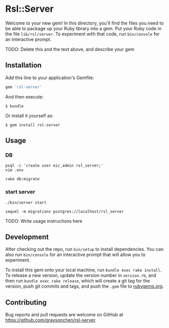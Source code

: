 # Rsl::Server

Welcome to your new gem! In this directory, you'll find the files you need to be able to package up your Ruby library into a gem. Put your Ruby code in the file `lib/rsl/server`. To experiment with that code, run `bin/console` for an interactive prompt.

TODO: Delete this and the text above, and describe your gem

## Installation

Add this line to your application's Gemfile:

```ruby
gem 'rsl-server'
```

And then execute:

    $ bundle

Or install it yourself as:

    $ gem install rsl-server

## Usage

### DB

```
psql -c 'create user eic_admin rsl_server;'
vim .env

```

```
rake db:migrate
```

### start server
```
./bin/server start
```

```
sequel -m migrations postgres://localhost/rsl_server

```

TODO: Write usage instructions here

## Development

After checking out the repo, run `bin/setup` to install dependencies. You can also run `bin/console` for an interactive prompt that will allow you to experiment.

To install this gem onto your local machine, run `bundle exec rake install`. To release a new version, update the version number in `version.rb`, and then run `bundle exec rake release`, which will create a git tag for the version, push git commits and tags, and push the `.gem` file to [rubygems.org](https://rubygems.org).

## Contributing

Bug reports and pull requests are welcome on GitHub at https://github.com/graysonchen/rsl-server.

